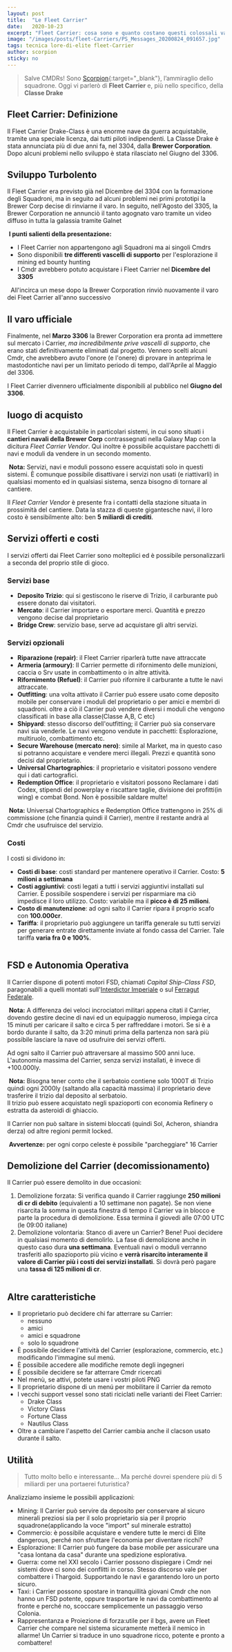 ```yaml
---
layout: post
title:  "Le Fleet Carrier"
date:   2020-10-23
excerpt: "Fleet Carrier: cosa sono e quanto costano questi colossali vascelli in Elite Dangerous? Sono davvero utili? Ce lo spiega l'Ammiraglio Scorprion in persona"
image: "/images/posts/fleet-Carriers/PS_Messages_20200824_091657.jpg"
tags: tecnica lore-di-elite fleet-Carrier
author: scorpion
sticky: no
---
```

> Salve CMDRs! Sono [Scorpion](https://my.playstation.com/profile/Scorpion01924){:target="_blank"}, l’ammiraglio dello squadrone. Oggi vi parlerò di **Fleet Carrier** e, più nello specifico, della **Classe Drake**

## Fleet Carrier: Definizione

Il Fleet Carrier Drake-Class è una enorme nave da guerra acquistabile, tramite una speciale licenza, dai tutti piloti indipendenti. 
La Classe Drake è stata annunciata più di due anni fa, nel 3304, dalla **Brewer Corporation**. Dopo alcuni problemi nello sviluppo è stata rilasciato nel Giugno del 3306. 

## Sviluppo Turbolento

Il Fleet Carrier era previsto già nel Dicembre del 3304 con la formazione degli Squadroni, ma in seguito ad alcuni problemi nei primi prototipi la Brewer Corp decise di rinviarne il  varo. In seguito, nell'Agosto del 3305, la Brewer Corporation ne annunciò il tanto agognato varo tramite un video diffuso in tutta la galassia tramite Galnet

<div class="box">
<i class="fa fa-hand-o-right fa-lg" aria-hidden="true" style="color: #f07b05;"></i>&nbsp;<b>I punti salienti della presentazione:</b>
    <ul>
        <li>I Fleet Carrier non appartengono agli Squadroni ma ai singoli Cmdrs</li>
        <li>Sono disponibili <b>tre differenti vascelli di supporto</b> per l'esplorazione il mining ed bounty hunting</li>
        <li>I Cmdr avrebbero potuto acquistare i Fleet Carrier nel <b>Dicembre del 3305</b></li>
    </ul>
<i class="fa fa-exclamation-triangle" aria-hidden="true" style="color: #f07b05;"></i>&nbsp;&nbsp;All'incirca un mese dopo la Brewer Corporation rinviò nuovamente il varo dei Fleet Carrier all'anno successivo
</div>

## Il varo ufficiale

Finalmente, nel <b>Marzo 3306</b> la Brewer Corporation era pronta ad immettere sul mercato i Carrier, <i>ma incredibilmente prive vascelli di supporto</i>, che erano stati definitivamente eliminati dal progetto. Vennero scelti alcuni Cmdr, che avrebbero avuto l'onore (e l'onere) di provare in anteprima le mastodontiche navi per un limitato periodo di tempo, dall'Aprile al Maggio del 3306.

I Fleet Carrier divennero ufficialmente disponibili al pubblico nel <b>Giugno del 3306</b>.

## luogo di acquisto

Il Fleet Carrier è acquistabile in particolari sistemi, in cui sono situati i <b>cantieri navali della Brewer Corp</b> contrassegnati nella Galaxy Map con la dicitura <i>Fleet Carrier Vendor</i>. Qui inoltre è possibile acquistare pacchetti di navi e moduli da vendere in un secondo momento.

<div class="box">
<i class="fa fa-hand-o-right fa-lg" aria-hidden="true" style="color: #f07b05;"></i>&nbsp;<b>Nota:</b> Servizi,  navi e moduli possono essere acquistati solo in questi sistemi. È comunque possibile disattivare i servizi non usati (e riattivarli) in qualsiasi momento ed in qualsiasi sistema, senza bisogno di tornare al cantiere.
</div> 

Il <i>Fleet Carrier Vendor</i> è presente fra i contatti della stazione situata in prossimità del cantiere. Data la stazza di queste gigantesche navi, il loro costo è sensibilmente alto: ben <b>5 miliardi di crediti</b>. 

## Servizi offerti e costi

I servizi offerti dai Fleet Carrier sono molteplici ed è possibile personalizzarli a seconda del proprio stile di gioco. 

### Servizi base

* **Deposito Trizio**: qui si gestiscono le riserve di Trizio, il carburante può essere donato dai visitatori. 
* **Mercato**: il Carrier importare o esportare merci. Quantità e prezzo vengono decise dal proprietario
* **Bridge Crew**: servizio base, serve ad acquistare gli altri servizi. 

### Servizi opzionali

* **Riparazione (repair)**: il Fleet Carrier riparlerà tutte nave attraccate
* **Armeria (armoury)**: Il Carrier permette di rifornimento delle munizioni, caccia o Srv usate in combattimento o in altre attività.
* **Rifornimento (Refuel)**: il Carrier può rifornire il carburante a tutte le navi attraccate. 
* **Outfitting**: una volta attivato il Carrier può essere usato come deposito mobile per conservare i moduli del proprietario o per amici e membri di squadroni. oltre a ciò il Carrier può vendere diversi  i moduli che vengono classificati in base alla classe(Classe A,B, C etc) 
* **Shipyard**: stesso discorso dell'outfitting; il Carrier può sia conservare navi sia venderle. Le navi vengono vendute in pacchetti: Esplorazione, multiruolo, combattimento etc. 
* **Secure Warehouse (mercato nero)**: simile al Market, ma in questo caso si potranno acquistare e vendere merci illegali. Prezzi e quantità sono decisi dal proprietario. 
* **Universal Chartographics**: il proprietario e visitatori possono vendere qui i dati cartografici. 
* **Redemption Office**: il proprietario e visitatori possono Reclamare i dati Codex, stipendi del powerplay e riscattare taglie, divisione dei profitti(in wing) e combat Bond. Non è possibile saldare multe! 

<div class="box">
<i class="fa fa-hand-o-right fa-lg" aria-hidden="true" style="color: #f07b05;"></i>&nbsp;<b>Nota:</b> Universal Chartographics e Redemption Office trattengono in 25% di commissione (che finanzia quindi il Carrier), mentre il restante andrà al Cmdr che usufruisce del servizio.</div>

### Costi

I costi si dividono in:

* **Costi di base**: costi standard per mantenere operativo il Carrier. Costo: **5 milioni a settimana**
* **Costi aggiuntivi**: costi legati a tutti i servizi aggiuntivi installati sul Carrier. È possibile sospendere i servizi per risparmiare ma ciò impedisce il loro utilizzo. Costo: variabile ma il **picco è di 25 milioni**. 
* **Costo di manutenzione**: ad ogni salto il Carrier ripara il proprio scafo con **100.000cr**. 
* **Tariffa**: il proprietario può aggiungere un tariffa generale su tutti servizi per generare entrate direttamente inviate al fondo cassa del Carrier. Tale tariffa **varia fra 0 e 100%**.

<div class="box alt">
    <span class="image fit"><a href="/images/posts/fleet-Carriers/unnamed.jpg"><img src="{{ "/images/posts/fleet-Carriers/unnamed.jpg" | prepend:site.baseurl }}" alt=""  title="Immagine 1"/></a></span>
</div>

## FSD e Autonomia Operativa

Il Carrier dispone di potenti motori FSD, chiamati *Capital Ship-Class FSD*, paragonabili a quelli montati sull'[Interdictor Imperiale](/blog/impero/#forze-armate) o sul [Ferragut Federale](/blog/la-federazione/#forze-armate). 

<div class="box">
<i class="fa fa-hand-o-right fa-lg" aria-hidden="true" style="color: #f07b05;"></i>&nbsp;<b>Nota:</b> A differenza dei veloci incrociatori militari appena citati il Carrier, dovendo gestire decine di navi ed un equipaggio numeroso, impiega circa 15 minuti per caricare il salto e circa 5 per raffreddare i motori. Se si è a bordo durante il salto, da 3:20 minuti prima della partenza non sarà più possibile lasciare la nave od usufruire dei servizi offerti.
</div>

Ad ogni salto il Carrier può attraversare al massimo 500 anni luce. L'autonomia massima del Carrier, senza servizi installati, è invece di +100.000ly.

<div class="box">
<i class="fa fa-hand-o-right fa-lg" aria-hidden="true" style="color: #f07b05;"></i>&nbsp;<b>Nota:</b> Bisogna tener conto che il serbatoio contiene solo 1000T di Trizio quindi ogni 2000ly (saltando alla capacità massima) il proprietario deve trasferire il trizio dal deposito al serbatoio.<br>
Il trizio può essere acquistato negli  spazioporti con economia Refinery o estratta da asteroidi di ghiaccio.
</div>

Il Carrier non può saltare in sistemi bloccati (quindi Sol, Acheron, shiandra derza) od altre regioni permit locked.

<div class="box">
<i class="fa fa-exclamation-triangle" aria-hidden="true" style="color: #f07b05;"></i>&nbsp;<b>Avvertenze:</b> per ogni corpo celeste è possibile "parcheggiare" 16 Carrier
</div>

## Demolizione del Carrier (decomissionamento)

Il Carrier può essere demolito in due occasioni:

1. Demolizione forzata: Si verifica quando il Carrier raggiunge **250 milioni di cr di debito** (equivalenti a 10 settimane non pagate). Se non viene risarcita la somma in questa finestra di tempo il Carrier va in blocco e parte la procedura di demolizione. Essa termina il giovedì alle 07:00 UTC (le 09:00 italiane) 
2. Demolizione volontaria: Stanco di avere un Carrier? Bene! Puoi decidere in qualsiasi momento di demolirlo. La fase di demolizione anche in questo caso dura **una settimana**. Eventuali navi o moduli verranno trasferiti allo spazioporto più vicino e **verrà risarcito interamente il valore di Carrier più i costi dei servizi installati**. Si dovrà però pagare una **tassa di 125 milioni di cr**. 

<div class="box alt">
    <span class="image fit"><a href="/images/posts/fleet-Carriers/PS_Messages_20201022_173120.jpg"><img src="{{ "/images/posts/fleet-Carriers/PS_Messages_20201022_173120.jpg" | prepend:site.baseurl }}" alt=""  title="Immagine 2"/></a></span>
</div>

## Altre caratteristiche

* Il proprietario può decidere chi far atterrare su Carrier: 
  * nessuno
  * amici
  * amici e squadrone
  * solo lo squadrone
* È possibile decidere l'attività del Carrier (esplorazione, commercio, etc.) modificando l'immagine sul menú. 
* È possibile accedere alle modifiche remote degli ingegneri 
* È possibile decidere se far atterrare Cmdr ricercati 
* Nel menù, se attivi, potete usare i vostri piloti PNG 
* Il proprietario dispone di un menú per mobilitare il Carrier da remoto 
* I vecchi support vessel sono stati riciclati  nelle varianti dei Fleet Carrier:
  * Drake Class
  * Victory Class
  * Fortune Class
  * Nautilus Class
* Oltre a cambiare l'aspetto del Carrier cambia anche il clacson usato durante il salto. 

## Utilità

> Tutto molto bello e interessante… Ma perché dovrei spendere più di 5 miliardi  per una portaerei futuristica? 

Analizziamo insieme le possibili applicazioni: 

* Mining: Il Carrier può servire da deposito per conservare al sicuro minerali preziosi sia per il solo proprietario sia per il proprio squadrone(applicando la voce "import" sul minerale estratto)
* Commercio: è possibile acquistare  e vendere tutte le merci di Elite dangerous, perché non sfruttare l'economia per diventare ricchi?
* Esplorazione: Il Carrier può fungere da base mobile per assicurare una "casa lontana da casa" durante una  spedizione esplorativa. 
* Guerra: come nel XXI secolo i Carrier possono dispiegare i Cmdr nei sistemi dove ci sono dei conflitti in corso. Stesso discorso vale per combattere i Thargoid. Supportando le navi e garantendo loro un porto sicuro. 
* Taxi: i Carrier possono spostare in tranquillità giovani Cmdr che non hanno un FSD potente, oppure trasportare le navi da combattimento al fronte e perché no, scoccare semplicemente un passaggio verso Colonia.
* Rappresentanza e Proiezione di forza:utile per il bgs, avere un Fleet Carrier che compare nel sistema sicuramente metterà il nemico in allarme! Un Carrier si traduce in uno squadrone ricco, potente e pronto a combattere! 
